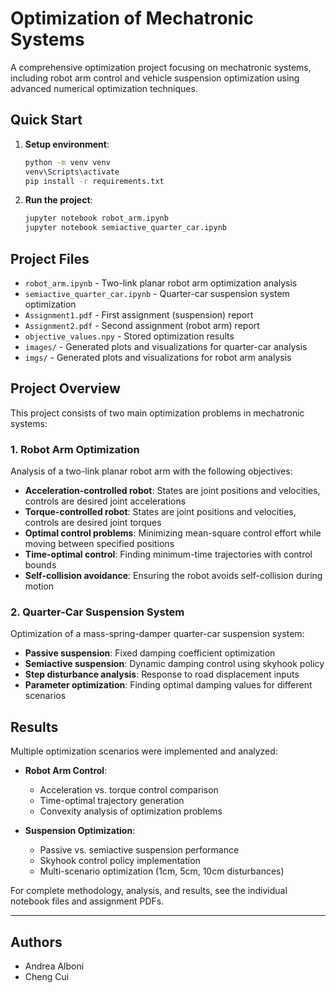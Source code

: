 # Optimization of Mechatronic Systems

A comprehensive optimization project focusing on mechatronic systems, including robot arm control and vehicle suspension optimization using advanced numerical optimization techniques.

## Quick Start

1. **Setup environment**:

   ```bash
   python -m venv venv
   venv\Scripts\activate
   pip install -r requirements.txt
   ```

2. **Run the project**:

   ```bash
   jupyter notebook robot_arm.ipynb
   jupyter notebook semiactive_quarter_car.ipynb
   ```

## Project Files

- `robot_arm.ipynb` - Two-link planar robot arm optimization analysis
- `semiactive_quarter_car.ipynb` - Quarter-car suspension system optimization
- `Assignment1.pdf` - First assignment (suspension) report
- `Assignment2.pdf` - Second assignment (robot arm) report
- `objective_values.npy` - Stored optimization results
- `images/` - Generated plots and visualizations for quarter-car analysis
- `imgs/` - Generated plots and visualizations for robot arm analysis

## Project Overview

This project consists of two main optimization problems in mechatronic systems:

### 1. Robot Arm Optimization

Analysis of a two-link planar robot arm with the following objectives:

- **Acceleration-controlled robot**: States are joint positions and velocities, controls are desired joint accelerations
- **Torque-controlled robot**: States are joint positions and velocities, controls are desired joint torques
- **Optimal control problems**: Minimizing mean-square control effort while moving between specified positions
- **Time-optimal control**: Finding minimum-time trajectories with control bounds
- **Self-collision avoidance**: Ensuring the robot avoids self-collision during motion

### 2. Quarter-Car Suspension System

Optimization of a mass-spring-damper quarter-car suspension system:

- **Passive suspension**: Fixed damping coefficient optimization
- **Semiactive suspension**: Dynamic damping control using skyhook policy
- **Step disturbance analysis**: Response to road displacement inputs
- **Parameter optimization**: Finding optimal damping values for different scenarios

## Results

Multiple optimization scenarios were implemented and analyzed:

- **Robot Arm Control**:
  - Acceleration vs. torque control comparison
  - Time-optimal trajectory generation
  - Convexity analysis of optimization problems

- **Suspension Optimization**:
  - Passive vs. semiactive suspension performance
  - Skyhook control policy implementation
  - Multi-scenario optimization (1cm, 5cm, 10cm disturbances)

For complete methodology, analysis, and results, see the individual notebook files and assignment PDFs.

---

## Authors

- Andrea Alboni
- Cheng Cui
